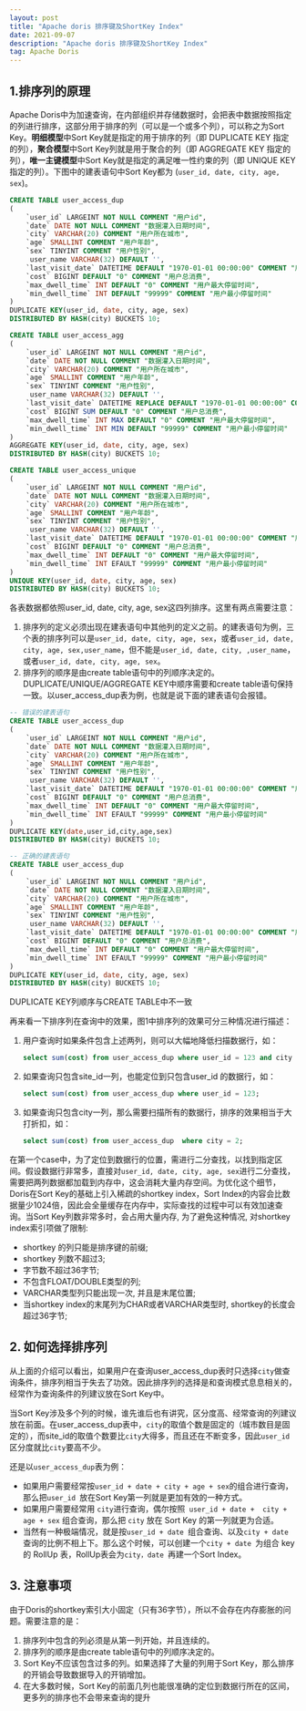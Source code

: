 ```yaml
---
layout: post
title: "Apache doris 排序键及ShortKey Index"
date: 2021-09-07 
description: "Apache doris 排序键及ShortKey Index"
tag: Apache Doris
---
```

## 1.排序列的原理

Apache Doris中为加速查询，在内部组织并存储数据时，会把表中数据按照指定的列进行排序，这部分用于排序的列（可以是一个或多个列），可以称之为Sort Key。**明细模型**中Sort Key就是指定的用于排序的列（即 DUPLICATE KEY 指定的列），**聚合模型**中Sort Key列就是用于聚合的列（即 AGGREGATE KEY 指定的列），**唯一主键模型**中Sort Key就是指定的满足唯一性约束的列（即 UNIQUE KEY 指定的列）。下图中的建表语句中Sort Key都为 (`user_id, date, city, age, sex`)。

```sql
CREATE TABLE user_access_dup
(
    `user_id` LARGEINT NOT NULL COMMENT "用户id",
    `date` DATE NOT NULL COMMENT "数据灌入日期时间",
    `city` VARCHAR(20) COMMENT "用户所在城市",
    `age` SMALLINT COMMENT "用户年龄",
    `sex` TINYINT COMMENT "用户性别",
     user_name VARCHAR(32) DEFAULT '',
    `last_visit_date` DATETIME DEFAULT "1970-01-01 00:00:00" COMMENT "用户最后一次访问时间",
    `cost` BIGINT DEFAULT "0" COMMENT "用户总消费",
    `max_dwell_time` INT DEFAULT "0" COMMENT "用户最大停留时间",
    `min_dwell_time` INT DEFAULT "99999" COMMENT "用户最小停留时间"
)
DUPLICATE KEY(user_id, date, city, age, sex)
DISTRIBUTED BY HASH(city) BUCKETS 10;

CREATE TABLE user_access_agg
(
    `user_id` LARGEINT NOT NULL COMMENT "用户id",
    `date` DATE NOT NULL COMMENT "数据灌入日期时间",
    `city` VARCHAR(20) COMMENT "用户所在城市",
    `age` SMALLINT COMMENT "用户年龄",
    `sex` TINYINT COMMENT "用户性别",
     user_name VARCHAR(32) DEFAULT '',
    `last_visit_date` DATETIME REPLACE DEFAULT "1970-01-01 00:00:00" COMMENT "用户最后一次访问时间",
    `cost` BIGINT SUM DEFAULT "0" COMMENT "用户总消费",
    `max_dwell_time` INT MAX DEFAULT "0" COMMENT "用户最大停留时间",
    `min_dwell_time` INT MIN DEFAULT "99999" COMMENT "用户最小停留时间"
)
AGGREGATE KEY(user_id, date, city, age, sex)
DISTRIBUTED BY HASH(city) BUCKETS 10;

CREATE TABLE user_access_unique
(
    `user_id` LARGEINT NOT NULL COMMENT "用户id",
    `date` DATE NOT NULL COMMENT "数据灌入日期时间",
    `city` VARCHAR(20) COMMENT "用户所在城市",
    `age` SMALLINT COMMENT "用户年龄",
    `sex` TINYINT COMMENT "用户性别",
     user_name VARCHAR(32) DEFAULT '',
    `last_visit_date` DATETIME DEFAULT "1970-01-01 00:00:00" COMMENT "用户最后一次访问时间",
    `cost` BIGINT DEFAULT "0" COMMENT "用户总消费",
    `max_dwell_time` INT DEFAULT "0" COMMENT "用户最大停留时间",
    `min_dwell_time` INT EFAULT "99999" COMMENT "用户最小停留时间"
)
UNIQUE KEY(user_id, date, city, age, sex)
DISTRIBUTED BY HASH(city) BUCKETS 10;
```

各表数据都依照user_id, date, city, age, sex这四列排序。这里有两点需要注意：

1. 排序列的定义必须出现在建表语句中其他列的定义之前。的建表语句为例，三个表的排序列可以是`user_id, date, city, age, sex`，或者`user_id, date, city, age, sex,user_name`，但不能是`user_id, date, city, ,user_name`，或者`user_id, date, city, age, sex`。
2. 排序列的顺序是由create table语句中的列顺序决定的。DUPLICATE/UNIQUE/AGGREGATE KEY中顺序需要和create table语句保持一致。以user_access_dup表为例，也就是说下面的建表语句会报错。

```sql
-- 错误的建表语句
CREATE TABLE user_access_dup
(
    `user_id` LARGEINT NOT NULL COMMENT "用户id",
    `date` DATE NOT NULL COMMENT "数据灌入日期时间",
    `city` VARCHAR(20) COMMENT "用户所在城市",
    `age` SMALLINT COMMENT "用户年龄",
    `sex` TINYINT COMMENT "用户性别",
     user_name VARCHAR(32) DEFAULT '',
    `last_visit_date` DATETIME DEFAULT "1970-01-01 00:00:00" COMMENT "用户最后一次访问时间",
    `cost` BIGINT DEFAULT "0" COMMENT "用户总消费",
    `max_dwell_time` INT DEFAULT "0" COMMENT "用户最大停留时间",
    `min_dwell_time` INT EFAULT "99999" COMMENT "用户最小停留时间"
)
DUPLICATE KEY(date,user_id,city,age,sex)
DISTRIBUTED BY HASH(city) BUCKETS 10;

-- 正确的建表语句
CREATE TABLE user_access_dup
(
    `user_id` LARGEINT NOT NULL COMMENT "用户id",
    `date` DATE NOT NULL COMMENT "数据灌入日期时间",
    `city` VARCHAR(20) COMMENT "用户所在城市",
    `age` SMALLINT COMMENT "用户年龄",
    `sex` TINYINT COMMENT "用户性别",
     user_name VARCHAR(32) DEFAULT '',
    `last_visit_date` DATETIME DEFAULT "1970-01-01 00:00:00" COMMENT "用户最后一次访问时间",
    `cost` BIGINT DEFAULT "0" COMMENT "用户总消费",
    `max_dwell_time` INT DEFAULT "0" COMMENT "用户最大停留时间",
    `min_dwell_time` INT EFAULT "99999" COMMENT "用户最小停留时间"
)
DUPLICATE KEY(user_id, date, city, age, sex)
DISTRIBUTED BY HASH(city) BUCKETS 10;
```

DUPLICATE KEY列顺序与CREATE TABLE中不一致



再来看一下排序列在查询中的效果，图1中排序列的效果可分三种情况进行描述：

1. 用户查询时如果条件包含上述两列，则可以大幅地降低扫描数据行，如：
   ```sql
   select sum(cost) from user_access_dup where user_id = 123 and city = 2 ;
   ```
2. 如果查询只包含site_id一列，也能定位到只包含user_id 的数据行，如：

   ```sql
   select sum(cost) from user_access_dup where user_id = 123;
   ```
3. 如果查询只包含city一列，那么需要扫描所有的数据行，排序的效果相当于大打折扣，如：
   ```sql
   select sum(cost) from user_access_dup  where city = 2;
   ```

在第一个case中，为了定位到数据行的位置，需进行二分查找，以找到指定区间。假设数据行非常多，直接对`user_id, date, city, age, sex`进行二分查找，需要把两列数据都加载到内存中，这会消耗大量内存空间。为优化这个细节，Doris在Sort Key的基础上引入稀疏的shortkey index，Sort Index的内容会比数据量少1024倍，因此会全量缓存在内存中，实际查找的过程中可以有效加速查询。当Sort Key列数非常多时，会占用大量内存, 为了避免这种情况, 对shortkey index索引项做了限制:

- shortkey 的列只能是排序键的前缀;
- shortkey 列数不超过3;
- 字节数不超过36字节;
- 不包含FLOAT/DOUBLE类型的列;
- VARCHAR类型列只能出现一次, 并且是末尾位置;
- 当shortkey index的末尾列为CHAR或者VARCHAR类型时, shortkey的长度会超过36字节;

## 2. 如何选择排序列

从上面的介绍可以看出，如果用户在查询user_access_dup表时只选择`city`做查询条件，排序列相当于失去了功效。因此排序列的选择是和查询模式息息相关的，经常作为查询条件的列建议放在Sort Key中。



当Sort Key涉及多个列的时候，谁先谁后也有讲究，区分度高、经常查询的列建议放在前面。在user_access_dup表中，`city`的取值个数是固定的（城市数目是固定的），而site_id的取值个数要比`city`大得多，而且还在不断变多，因此`user_id`区分度就比`city`要高不少。



还是以`user_access_dup`表为例：

- 如果用户需要经常按`user_id + date + city + age + sex`的组合进行查询，那么把`user_id `放在Sort Key第一列就是更加有效的一种方式。
- 如果用户需要经常用  `city`进行查询，偶尔按照` user_id + date +  city +  age + sex` 组合查询，那么把 `city` 放在 Sort Key 的第一列就更为合适。
- 当然有一种极端情况，就是按`user_id + date `组合查询、以及`city + date` 查询的比例不相上下。那么这个时候，可以创建一个`city + date `为组合 key 的 RollUp 表，RollUp表会为`city，date `再建一个Sort Index。

## 3. 注意事项

由于Doris的shortkey索引大小固定（只有36字节），所以不会存在内存膨胀的问题。需要注意的是：

1. 排序列中包含的列必须是从第一列开始，并且连续的。
2. 排序列的顺序是由create table语句中的列顺序决定的。
3. Sort Key不应该包含过多的列。如果选择了大量的列用于Sort Key，那么排序的开销会导致数据导入的开销增加。
4. 在大多数时候，Sort Key的前面几列也能很准确的定位到数据行所在的区间，更多列的排序也不会带来查询的提升

